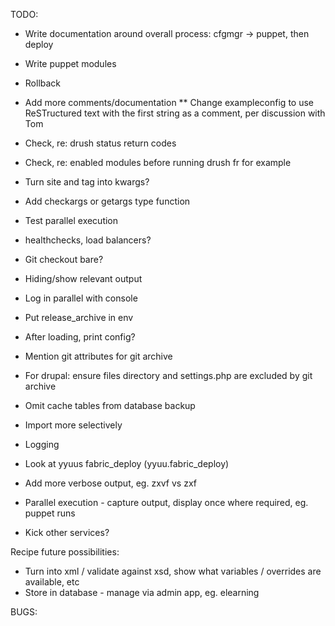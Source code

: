 TODO:

* Write documentation around overall process: cfgmgr -> puppet, then deploy
* Write puppet modules
* Rollback
* Add more comments/documentation
** Change exampleconfig to use ReSTructured text with the first string as a comment, per discussion with Tom

* Check, re: drush status return codes
* Check, re: enabled modules before running drush fr for example

* Turn site and tag into kwargs?
* Add checkargs or getargs type function

* Test parallel execution
* healthchecks, load balancers?
* Git checkout bare?
* Hiding/show relevant output
* Log in parallel with console
* Put release_archive in env
* After loading, print config?
* Mention git attributes for git archive
* For drupal: ensure files directory and settings.php are excluded by git archive
* Omit cache tables from database backup
* Import more selectively
* Logging
* Look at yyuus fabric_deploy (yyuu.fabric_deploy)
* Add more verbose output, eg. zxvf vs zxf

* Parallel execution - capture output, display once where required, eg. puppet runs
* Kick other services?

Recipe future possibilities:

* Turn into xml / validate against xsd, show what variables / overrides are available, etc
* Store in database - manage via admin app, eg. elearning

BUGS:


